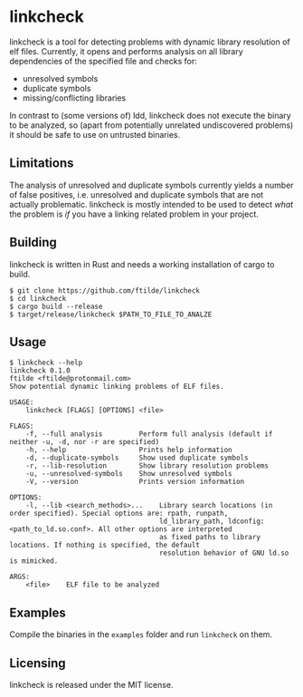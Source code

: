 # linkcheck

linkcheck is a tool for detecting problems with dynamic library resolution of elf files.
Currently, it opens and performs analysis on all library dependencies of the specified file and checks for:

* unresolved symbols
* duplicate symbols
* missing/conflicting libraries

In contrast to (some versions of) ldd, linkcheck does not execute the binary to be analyzed, so (apart from potentially unrelated undiscovered problems) it should be safe to use on untrusted binaries.

## Limitations

The analysis of unresolved and duplicate symbols currently yields a number of false positives, i.e. unresolved and duplicate symbols that are not actually problematic.
linkcheck is mostly intended to be used to detect *what* the problem is *if* you have a linking related problem in your project.

## Building

linkcheck is written in Rust and needs a working installation of cargo to build.

```
$ git clone https://github.com/ftilde/linkcheck
$ cd linkcheck
$ cargo build --release
$ target/release/linkcheck $PATH_TO_FILE_TO_ANALZE
```

## Usage

```
$ linkcheck --help
linkcheck 0.1.0
ftilde <ftilde@protonmail.com>
Show potential dynamic linking problems of ELF files.

USAGE:
    linkcheck [FLAGS] [OPTIONS] <file>

FLAGS:
    -f, --full analysis         Perform full analysis (default if neither -u, -d, nor -r are specified)
    -h, --help                  Prints help information
    -d, --duplicate-symbols     Show used duplicate symbols
    -r, --lib-resolution        Show library resolution problems
    -u, --unresolved-symbols    Show unresolved symbols
    -V, --version               Prints version information

OPTIONS:
    -l, --lib <search_methods>...    Library search locations (in order specified). Special options are: rpath, runpath,
                                     ld_library_path, ldconfig:<path_to_ld.so.conf>. All other options are interpreted
                                     as fixed paths to library locations. If nothing is specified, the default
                                     resolution behavior of GNU ld.so is mimicked.

ARGS:
    <file>    ELF file to be analyzed

```

## Examples

Compile the binaries in the `examples` folder and run `linkcheck` on them.

## Licensing

linkcheck is released under the MIT license.
